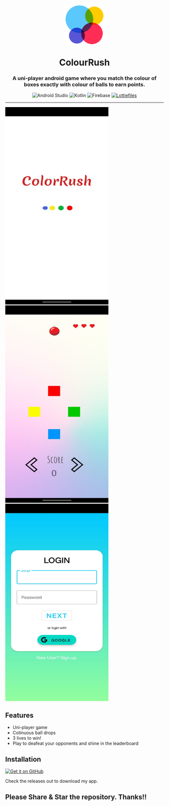 <div align="center">
    <img src="https://raw.githubusercontent.com/SySagar/ColorRush/main/logo.png" width="128" height="128" style="display: block; margin: 0 auto"/>
    <h1>ColourRush</h1>
    <h3><p>A uni-player android game where you match the colour of boxes exactly with colour of balls to earn points. </p></h3>

![Android Studio](https://img.shields.io/badge/Android%20Studio-3DDC84.svg?style=for-the-badge&logo=android-studio&logoColor=white)
	![Kotlin](https://img.shields.io/badge/kotlin-%237F52FF.svg?style=for-the-badge&logo=kotlin&logoColor=white)
  ![Firebase](https://img.shields.io/badge/firebase-%23039BE5.svg?style=for-the-badge&logo=firebase)
    <a href="https://www.lottiefiles.com/"><img src="https://img.shields.io/badge/-Lottie%20Files-yellow" alt="Lottiefiles" width="100" /></a>
  
</div>

---

<p>
   <img src="https://raw.githubusercontent.com/SySagar/ColorRush/main/screens/pic1.jpeg" width="328" height="628" "/>
  <img src="https://raw.githubusercontent.com/SySagar/ColorRush/main/screens/pic2.jpeg"  width="328" height="628" "/>
  <img src="https://raw.githubusercontent.com/SySagar/ColorRush/main/screens/pic3.jpeg"  width="328" height="628" "/>
</p>

## Features
- Uni-player game
- Cotinuous ball drops
- 3 lives to win!
- Play to deafeat your opponents and shine in the leaderboard 


## Installation
[<img src="https://github.com/machiav3lli/oandbackupx/blob/034b226cea5c1b30eb4f6a6f313e4dadcbb0ece4/badge_github.png" width="278" height="128" alt="Get it on GitHub" height="80">](https://github.com/SySagar/ColorRush/releases)

Check the releases out to download my app.

## Please Share & Star the repository. Thanks!!
  <a href = "https://github.com/SySagar/ColorRush">
     
  </a>
  
